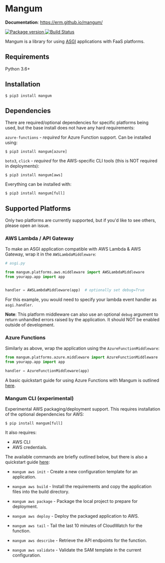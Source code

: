 # Mangum

**Documentation**: https://erm.github.io/mangum/

<a href="https://pypi.org/project/mangum/">
    <img src="https://badge.fury.io/py/mangum.svg" alt="Package version">
</a>
<a href="https://travis-ci.org/erm/mangum">
    <img src="https://travis-ci.org/erm/mangum.svg?branch=master" alt="Build Status">
</a>

Mangum is a library for using [ASGI](https://asgi.readthedocs.io/en/latest/) applications with FaaS platforms.

## Requirements

Python 3.6+

## Installation

```shell
$ pip3 install mangum
```

## Dependencies

There are required/optional dependencies for specific platforms being used, but the base install does not have any hard requirements:

`azure-functions` - *required* for Azure Function support. Can be installed using:

```shell
$ pip3 install mangum[azure]
```

`boto3`, `click` - *required* for the AWS-specific CLI tools (this is NOT required in deployments):

```shell
$ pip3 install mangum[aws]
```

Everything can be installed with:

```shell
$ pip3 install mangum[full]
```

## Supported Platforms

Only two platforms are currently supported, but if you'd like to see others, please open an issue.

### AWS Lambda / API Gateway

To make an ASGI application compatible with AWS Lambda & AWS Gateway, wrap it in the `AWSLambdaMiddleware`:

```python
# asgi.py

from mangum.platforms.aws.middleware import AWSLambdaMiddleware
from yourapp.app import app


handler = AWSLambdaMiddleware(app)  # optionally set debug=True
```

For this example, you would need to specify your lambda event handler as `asgi.handler`. 

**Note**: This platform middleware can also use an optional `debug` argument to return unhandled errors raised by the application. It should NOT be enabled outside of development.

### Azure Functions

Similarly as above, wrap the application using the `AzureFunctionMiddleware`:

```python
from mangum.platforms.azure.middleware import AzureFunctionMiddleware
from yourapp.app import app

handler = AzureFunctionMiddleware(app)
```

A basic quickstart guide for using Azure Functions with Mangum is outlined [here](https://erm.github.io/mangum/azure-how-to/).

### Mangum CLI (experimental)

Experimental AWS packaging/deployment support. This requires installation of the optional dependencies for AWS:

```shell
$ pip install mangum[full]
```

It also requires:

- AWS CLI
- AWS credentials.

The available commands are briefly outlined below, but there is also a quickstart guide [here](https://erm.github.io/mangum/aws-how-to/):

* `mangum aws init` - Create a new configuration template for an application.

* `mangum aws build` - Install the requirements and copy the application files into the build directory.

* `mangum aws package` - Package the local project to prepare for deployment.

* `mangum aws deploy` - Deploy the packaged application to AWS.

* `mangum aws tail` - Tail the last 10 minutes of CloudWatch for the function.

* `mangum aws describe` - Retrieve the API endpoints for the function.

* `mangum aws validate` - Validate the SAM template in the current configuration.
